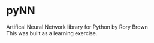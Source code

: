 # pyNN
Artifical Neural Network library for Python by Rory Brown  
This was built as a learning exercise.
